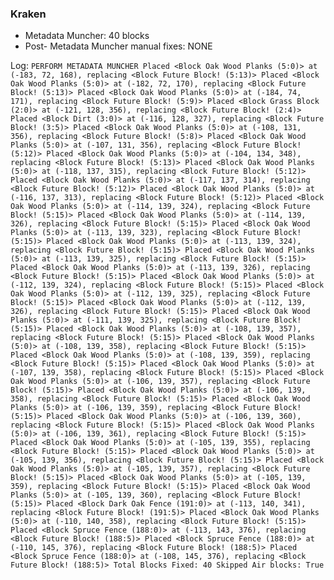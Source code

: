 ### Kraken
 - Metadata Muncher: 40 blocks
 - Post- Metadata Muncher manual fixes: NONE
 
Log: 
`PERFORM METADATA MUNCHER
Placed <Block Oak Wood Planks (5:0)> at (-183, 72, 168), replacing <Block Future Block! (5:13)>
Placed <Block Oak Wood Planks (5:0)> at (-182, 72, 170), replacing <Block Future Block! (5:13)>
Placed <Block Oak Wood Planks (5:0)> at (-184, 74, 171), replacing <Block Future Block! (5:9)>
Placed <Block Grass Block (2:0)> at (-121, 128, 356), replacing <Block Future Block! (2:4)>
Placed <Block Dirt (3:0)> at (-116, 128, 327), replacing <Block Future Block! (3:5)>
Placed <Block Oak Wood Planks (5:0)> at (-108, 131, 356), replacing <Block Future Block! (5:8)>
Placed <Block Oak Wood Planks (5:0)> at (-107, 131, 356), replacing <Block Future Block! (5:12)>
Placed <Block Oak Wood Planks (5:0)> at (-104, 134, 348), replacing <Block Future Block! (5:13)>
Placed <Block Oak Wood Planks (5:0)> at (-118, 137, 315), replacing <Block Future Block! (5:12)>
Placed <Block Oak Wood Planks (5:0)> at (-117, 137, 314), replacing <Block Future Block! (5:12)>
Placed <Block Oak Wood Planks (5:0)> at (-116, 137, 313), replacing <Block Future Block! (5:12)>
Placed <Block Oak Wood Planks (5:0)> at (-114, 139, 324), replacing <Block Future Block! (5:15)>
Placed <Block Oak Wood Planks (5:0)> at (-114, 139, 326), replacing <Block Future Block! (5:15)>
Placed <Block Oak Wood Planks (5:0)> at (-113, 139, 323), replacing <Block Future Block! (5:15)>
Placed <Block Oak Wood Planks (5:0)> at (-113, 139, 324), replacing <Block Future Block! (5:15)>
Placed <Block Oak Wood Planks (5:0)> at (-113, 139, 325), replacing <Block Future Block! (5:15)>
Placed <Block Oak Wood Planks (5:0)> at (-113, 139, 326), replacing <Block Future Block! (5:15)>
Placed <Block Oak Wood Planks (5:0)> at (-112, 139, 324), replacing <Block Future Block! (5:15)>
Placed <Block Oak Wood Planks (5:0)> at (-112, 139, 325), replacing <Block Future Block! (5:15)>
Placed <Block Oak Wood Planks (5:0)> at (-112, 139, 326), replacing <Block Future Block! (5:15)>
Placed <Block Oak Wood Planks (5:0)> at (-111, 139, 325), replacing <Block Future Block! (5:15)>
Placed <Block Oak Wood Planks (5:0)> at (-108, 139, 357), replacing <Block Future Block! (5:15)>
Placed <Block Oak Wood Planks (5:0)> at (-108, 139, 358), replacing <Block Future Block! (5:15)>
Placed <Block Oak Wood Planks (5:0)> at (-108, 139, 359), replacing <Block Future Block! (5:15)>
Placed <Block Oak Wood Planks (5:0)> at (-107, 139, 358), replacing <Block Future Block! (5:15)>
Placed <Block Oak Wood Planks (5:0)> at (-106, 139, 357), replacing <Block Future Block! (5:15)>
Placed <Block Oak Wood Planks (5:0)> at (-106, 139, 358), replacing <Block Future Block! (5:15)>
Placed <Block Oak Wood Planks (5:0)> at (-106, 139, 359), replacing <Block Future Block! (5:15)>
Placed <Block Oak Wood Planks (5:0)> at (-106, 139, 360), replacing <Block Future Block! (5:15)>
Placed <Block Oak Wood Planks (5:0)> at (-106, 139, 361), replacing <Block Future Block! (5:15)>
Placed <Block Oak Wood Planks (5:0)> at (-105, 139, 355), replacing <Block Future Block! (5:15)>
Placed <Block Oak Wood Planks (5:0)> at (-105, 139, 356), replacing <Block Future Block! (5:15)>
Placed <Block Oak Wood Planks (5:0)> at (-105, 139, 357), replacing <Block Future Block! (5:15)>
Placed <Block Oak Wood Planks (5:0)> at (-105, 139, 359), replacing <Block Future Block! (5:15)>
Placed <Block Oak Wood Planks (5:0)> at (-105, 139, 360), replacing <Block Future Block! (5:15)>
Placed <Block Dark Oak Fence (191:0)> at (-113, 140, 341), replacing <Block Future Block! (191:5)>
Placed <Block Oak Wood Planks (5:0)> at (-110, 140, 358), replacing <Block Future Block! (5:15)>
Placed <Block Spruce Fence (188:0)> at (-113, 143, 376), replacing <Block Future Block! (188:5)>
Placed <Block Spruce Fence (188:0)> at (-110, 145, 376), replacing <Block Future Block! (188:5)>
Placed <Block Spruce Fence (188:0)> at (-108, 145, 376), replacing <Block Future Block! (188:5)>
Total Blocks Fixed: 40
Skipped Air blocks: True`